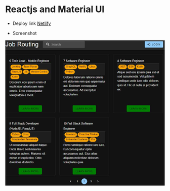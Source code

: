 # Reactjs and Material UI

* Deploy link [Netlify](https://special-octo-lamp.netlify.app)

* Screenshot

![screenshot](public/screenshot.jpg)
